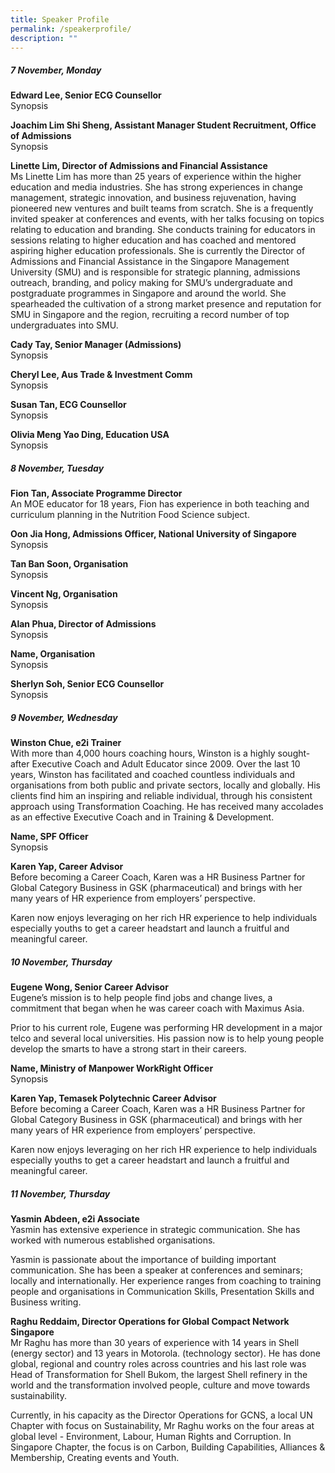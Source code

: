 ```yaml
---
title: Speaker Profile
permalink: /speakerprofile/
description: ""
---
```

##### 7 November, Monday

**Edward Lee, Senior ECG Counsellor**  
Synopsis  

**Joachim Lim Shi Sheng, Assistant Manager Student Recruitment, Office of Admissions**  
Synopsis  

**Linette Lim, Director of Admissions and Financial Assistance**  
 Ms Linette Lim has more than 25 years of experience within the higher education and media industries. She has strong experiences in change management, strategic innovation, and business rejuvenation, having pioneered new ventures and built teams from scratch. She is a frequently invited speaker at conferences and events, with her talks focusing on topics relating to education and branding. She conducts training for educators in sessions relating to higher education and has coached and mentored aspiring higher education professionals. She is currently the Director of Admissions and Financial Assistance in the Singapore Management University (SMU) and is responsible for strategic planning, admissions outreach, branding, and policy making for SMU’s undergraduate and postgraduate programmes in Singapore and around the world. She spearheaded the cultivation of a strong market presence and reputation for SMU in Singapore and the region, recruiting a record number of top undergraduates into SMU.  

**Cady Tay, Senior Manager (Admissions)**  
Synopsis  

**Cheryl Lee, Aus Trade & Investment Comm**  
Synopsis

**Susan Tan, ECG Counsellor**  
Synopsis

**Olivia Meng Yao Ding, Education USA**  
Synopsis  

##### 8 November, Tuesday

**Fion Tan, Associate Programme Director**  
An MOE educator for 18 years, Fion has experience in both teaching and curriculum planning in the Nutrition Food Science subject.

**Oon Jia Hong, Admissions Officer, National University of Singapore**  
Synopsis  

**Tan Ban Soon, Organisation**  
Synopsis  

**Vincent Ng, Organisation**  
Synopsis  

**Alan Phua, Director of Admissions**  
Synopsis  

**Name, Organisation**  
Synopsis

**Sherlyn Soh, Senior ECG Counsellor**  
Synopsis

##### 9 November, Wednesday

**Winston Chue, e2i Trainer**  
With more than 4,000 hours coaching hours, Winston is a highly sought-after Executive Coach and Adult Educator since 2009. Over the last 10 years, Winston has facilitated and coached countless individuals and organisations from both public and private sectors, locally and globally. His clients find him an inspiring and reliable individual, through his consistent approach using Transformation Coaching. He has received many accolades as an effective Executive Coach and in Training & Development.

**Name, SPF Officer**  
Synopsis  

**Karen Yap, Career Advisor**  
Before becoming a Career Coach, Karen was a HR Business Partner for Global Category Business in GSK (pharmaceutical) and brings with her many years of HR experience from employers’ perspective.

Karen now enjoys leveraging on her rich HR experience to help individuals especially youths to get a career headstart and launch a fruitful and meaningful career.

##### 10 November, Thursday

**Eugene Wong, Senior Career Advisor**  
Eugene’s mission is to help people find jobs and change lives, a commitment that began when he was career coach with Maximus Asia. 

Prior to his current role, Eugene was performing HR development in a major telco and several local universities. His passion now is to help young people develop the smarts to have a strong start in their careers.

**Name, Ministry of Manpower WorkRight Officer**  
Synopsis  

**Karen Yap, Temasek Polytechnic Career Advisor**  
Before becoming a Career Coach, Karen was a HR Business Partner for Global Category Business in GSK (pharmaceutical) and brings with her many years of HR experience from employers’ perspective.

Karen now enjoys leveraging on her rich HR experience to help individuals especially youths to get a career headstart and launch a fruitful and meaningful career.  

##### 11 November, Thursday

**Yasmin Abdeen, e2i Associate**  
 Yasmin has extensive experience in strategic communication. She has worked with numerous established organisations. 
 
Yasmin is passionate about the importance of building important communication. She has been a speaker at conferences and seminars; locally and internationally. Her experience ranges from coaching to training people and organisations in Communication Skills, Presentation Skills and Business writing.      

**Raghu Reddaim, Director Operations for Global Compact Network Singapore**  
Mr Raghu has more than 30 years of experience with 14 years in Shell (energy sector) and 13 years in Motorola. (technology sector). He has done global, regional and country roles across countries and his last role was Head of Transformation for Shell Bukom, the largest Shell refinery in the world and the transformation involved people, culture and move towards sustainability.

Currently, in his capacity as the Director Operations for GCNS, a local UN Chapter with focus on Sustainability, Mr Raghu works on the four areas at global level - Environment, Labour, Human Rights and Corruption. In Singapore Chapter, the focus is on Carbon, Building Capabilities, Alliances & Membership, Creating events and Youth.